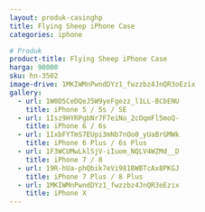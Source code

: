 ```yaml
---
layout: produk-casinghp
title: Flying Sheep iPhone Case
categories: iphone

# Produk
product-title: Flying Sheep iPhone Case
harga: 90000
sku: hn-3502
image-drive: 1MKIWMnPwndDYz1_fwzzbz4JnQR3oEzix
gallery:
  - url: 1W0D5CeDQeJ5W9yeFgezz_l1LL-BCbENU
    title: iPhone 5 / 5s / SE
  - url: 1Isz9HYRPgbNr7F7eiNo_2cOqmFl5moQ-
    title: iPhone 6 / 6s
  - url: 1IxbFYTmS7EUpi3mNb7nOo0_yUaBrGMWk
    title: iPhone 6 Plus / 6s Plus
  - url: 1F3WCUMwLklSjV-iIuom_NQLV4WZMd__D
    title: iPhone 7 / 8
  - url: 19R-hUa-phQbik7eVi981BWBTcAx8PKGJ
    title: iPhone 7 Plus / 8 Plus
  - url: 1MKIWMnPwndDYz1_fwzzbz4JnQR3oEzix
    title: iPhone X
---
```

